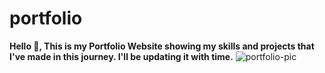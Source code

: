 # portfolio
<strong>Hello 👋, This is my Portfolio Website showing my skills and projects that I've made in this journey. I'll be updating it with time.</strong>
![portfolio-pic](https://user-images.githubusercontent.com/97881261/192848529-0368882c-4923-4103-a8de-f802ccb3a25b.png)

